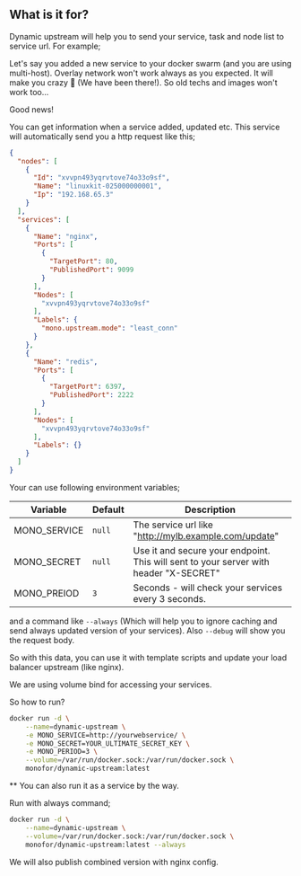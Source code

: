 ## What is it for?

Dynamic upstream will help you to send your service, task and node list to service url. For example;

Let's say you added a new service to your docker swarm (and you are using multi-host). Overlay network won't work always as you expected. It will make you crazy 🙂 (We have been there!). So old techs and images won't work too... 

Good news!

You can get information when a service added, updated etc. This service will automatically send you a http request like this;

```json
{
  "nodes": [
    {
      "Id": "xvvpn493yqrvtove74o33o9sf",
      "Name": "linuxkit-025000000001",
      "Ip": "192.168.65.3"
    }
  ],
  "services": [
    {
      "Name": "nginx",
      "Ports": [
        {
          "TargetPort": 80,
          "PublishedPort": 9099
        }
      ],
      "Nodes": [
        "xvvpn493yqrvtove74o33o9sf"
      ],
      "Labels": {
        "mono.upstream.mode": "least_conn"
      }
    },
    {
      "Name": "redis",
      "Ports": [
        {
          "TargetPort": 6397,
          "PublishedPort": 2222
        }
      ],
      "Nodes": [
        "xvvpn493yqrvtove74o33o9sf"
      ],
      "Labels": {}
    }
  ]
}
```

Your can use following environment variables;

|Variable|Default|Description|
|---|---|---|
|MONO_SERVICE|`null`|The service url like "http://mylb.example.com/update"|
|MONO_SECRET|`null`|Use it and secure your endpoint. This will sent to your server with header "X-SECRET"|
|MONO_PREIOD|`3`|Seconds - will check your services every 3 seconds.|

and a command like `--always` (Which will help you to ignore caching and send always updated version of your services). Also `--debug` will show you the request body.

So with this data, you can use it with template scripts and update your load balancer upstream (like nginx).

We are using volume bind for accessing your services.

So how to run?

```sh
docker run -d \
    --name=dynamic-upstream \
    -e MONO_SERVICE=http://yourwebservice/ \
    -e MONO_SECRET=YOUR_ULTIMATE_SECRET_KEY \
    -e MONO_PERIOD=3 \
    --volume=/var/run/docker.sock:/var/run/docker.sock \
    monofor/dynamic-upstream:latest
```

** You can also run it as a service by the way.

Run with always command;

```sh
docker run -d \
    --name=dynamic-upstream \
    --volume=/var/run/docker.sock:/var/run/docker.sock \
    monofor/dynamic-upstream:latest --always
```

We will also publish combined version with nginx config.